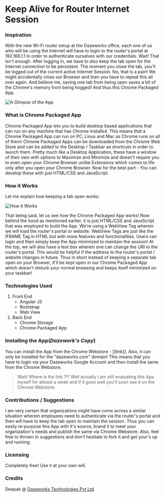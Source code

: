 # Keep Alive for Router Internet Session


### Inspiration
With the new Wi-Fi router setup at the Dazeworks office, each one of us who will be using the Internet will have to login to the router's portal at 192.168.1.1 in order to authenticate ourselves with our credentials. Wait! That isn't enough. After logging in, we have to also keep the tab open for the Internet connection to be persistent. The moment you close the tab, you'll be logged out of the current active Internet Session. No, that is a pain! We might accidentally close our Browser and then you have to repeat this all over again. And believe me, saving one tab from being open saves a bit of the Chrome's memory from being hogged! And thus this Chrome Packaged App.

![A Glimpse of the App](https://cloud.githubusercontent.com/assets/3683725/12562473/5b06549c-c3cb-11e5-83df-0c6cb32e054b.png)

### What is Chrome Packaged App
Chrome Packaged App lets you to build desktop based applications that can run on any machine that has Chrome installed. This means that a Chrome Packaged App can run on PC, Linux and Mac as Chrome runs on all of them! Chrome Packaged Apps can be downloaded from the Chrome Web Store and can be added to the Desktop / Taskbar as shortcuts in order to launch them. Pretty much like a Desktop Application, these have a window of their own with options to Maximize and Minimize and doesn't require you to even open your Chrome Browser unlike Extensions which comes to life only after you open your Chrome Browser. Now for the best part - You can develop these with just HTML/CSS and JavaScript.

### How it Works
Let me explain how keeping a tab open works:

![How it Works](https://cloud.githubusercontent.com/assets/3683725/12574803/414a0276-c42d-11e5-916f-14592d3971a7.png)

That being said, let us see how the Chrome Packaged App works! Now behind the hood as mentioned earlier, it is just HTML/CSS and JavaScript that was employed to build the App. We're using a WebView Tag wherein we will load the router's portal or website. WebView Tags are just like the IFRAME Tag in HTML but with more features and functionalities. Users can login and then simply keep the App minimized to maintain the session! At the top, we will also have a text box wherein one can change the URI to the router's portal. This would be helpful if the address to the router's portal / website changes in future. Thus in short instead of keeping a separate tab open on your Browser, it'll be kept open in our Chrome Packaged App which doesn't disturb your normal browsing and keeps itself minimized on your taskbar!

### Technologies Used
1.  Front End
    * Angular JS
    * Bootstrap
    * Web View
2.  Back End
    * Chrome Storage
    * Chrome Packaged App
    
### Installing the App(*Dazework's Copy*)
You can install the App from the Chrome Webstore - [[link]]. Also, it can only be installed for the "dazeworks.com" domain! This means that you have to login via your Dazeworks Google Account and then install the same from the Chrome Webstore.

> Wait! Where is the link ?!? Well actually I am still evaluating this App myself for atleast a week and if it goes well you'll soon see it on the Chrome Webstore.

### Contributions / Suggestions
I am very certain that organizations might have come across a similar situation wherein employees need to authenticate via the router's portal and then will have to keep the tab open to maintain the session. Thus you can easily re-purpose this App with it's source, brand it to meet your organization's needs and publish the same via Chrome Webstore. Also, feel free to thrown in suggestions and don't hesitate to fork it and get your's up and running.

### Licensing
Completely free! Use it at your own will.

### Credits
Deepak @ [Dazeworks Technologies Pvt Ltd](http://dazeworks.com/)
